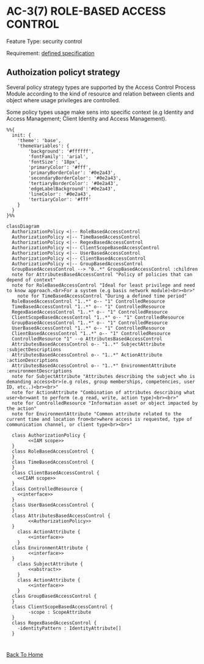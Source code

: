 # AC-3(7) ROLE-BASED ACCESS CONTROL

Feature Type: security control

Requirement: [defined specification](https://www.notion.so/cybnity/AC-3-7-Role-based-access-control-43fa18e487fa43cabf3ae7d9aeb691a6?pvs=4)

## Authoization policyt strategy
Several policy strategy types are supported by the Access Control Process Module according to the kind of resource and relation between clients and object where usage privileges are controlled.

Some policy types usage make sens into specific context (e.g Identity and Access Management; Client Identity and Access Management).

```mermaid
%%{
  init: {
    'theme': 'base',
    'themeVariables': {
        'background': '#ffffff',
        'fontFamily': 'arial',
        'fontSize': '18px',
        'primaryColor': '#fff',
        'primaryBorderColor': '#0e2a43',
        'secondaryBorderColor': '#0e2a43',
        'tertiaryBorderColor': '#0e2a43',
        'edgeLabelBackground':'#0e2a43',
        'lineColor': '#0e2a43',
        'tertiaryColor': '#fff'
    }
  }
}%%

classDiagram
  AuthorizationPolicy <|-- RoleBasedAccessControl
  AuthorizationPolicy <|-- TimeBasedAccessControl
  AuthorizationPolicy <|-- RegexBasedAccessControl
  AuthorizationPolicy <|-- ClientScopeBasedAccessControl
  AuthorizationPolicy <|-- UserBasedAccessControl
  AuthorizationPolicy <|-- ClientBasedAccessControl
  AuthorizationPolicy <|-- GroupBasedAccessControl
  GroupBasedAccessControl --> "0..*" GroupBasedAccessControl :children
  note for AttributesBasedAccessControl "Policy of policies that can depend of context"
  note for RoleBasedAccessControl "Ideal for least privilege and need to know approach.<br>For a system (e.g basis network module)<br><br>"
	note for TimeBasedAccessControl "During a defined time period"
  RoleBasedAccessControl "1..*" o-- "1" ControlledResource
  TimeBasedAccessControl "1..*" o-- "1" ControlledResource
  RegexBasedAccessControl "1..*" o-- "1" ControlledResource
  ClientScopeBasedAccessControl "1..*" o-- "1" ControlledResource
  GroupBasedAccessControl "1..*" o-- "1" ControlledResource
  UserBasedAccessControl "1..*" o-- "1" ControlledResource
  ClientBasedAccessControl "1..*" o-- "1" ControlledResource
  ControlledResource "1" --o AttributesBasedAccessControl
  AttributesBasedAccessControl o-- "1..*" SubjectAttribute :subjectDescriptions
  AttributesBasedAccessControl o-- "1..*" ActionAttribute :actionDescriptions
  AttributesBasedAccessControl o-- "1..*" EnvironmentAttribute :environmentDescriptions
  note for SubjectAttribute "Attributes describing the subject who is demanding access<br>(e.g roles, group memberships, competencies, user ID, etc..)<br><br>"
  note for ActionAttribute "Combination of attributes describing what user<br>want to perform (e.g read, write, action type)<br><br>"
  note for ControlledResource "Information asset or object impacted by the action"
  note for EnvironmentAttribute "Common attribute related to the current time and location from<br>where access is requested, type of communication channel, or client type<br><br>"

  class AuthorizationPolicy {
		<<IAM scope>>
  }
  class RoleBasedAccessControl {
  }
  class TimeBasedAccessControl {
  }
  class ClientBasedAccessControl {
    <<CIAM scope>>
  }
  class ControlledResource {
    <<interface>>
  }
  class UserBasedAccessControl {
  }
  class AttributesBasedAccessControl {
		<<AuthorizationPolicy>>
  }
	class ActionAttribute {
		<<interface>>
	}
  class EnvironmentAttribute {
		<<interface>>
  }
	class SubjectAttribute {
		<<abstract>>
	}
	class ActionAttribute {
		<<interface>>
	}
  class GroupBasedAccessControl {
  }
  class ClientScopeBasedAccessControl {
		-scope : ScopeAttribute
  }
  class RegexBasedAccessControl {
    -identityPattern : IdentityAttribute[]
  }

```

#
[Back To Home](README.md)
